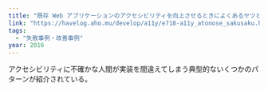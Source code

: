 ```yaml
---
title: "既存 Web アプリケーションのアクセシビリティを向上させるときによくあるヤツと対応方針"
link: "https://havelog.aho.mu/develop/a11y/e718-a11y_atonose_sakusaku.html"
tags:
  - "失敗事例・改善事例"
year: 2016
---
```


アクセシビリティに不確かな人間が実装を間違えてしまう典型的ないくつかのパターンが紹介されている。
